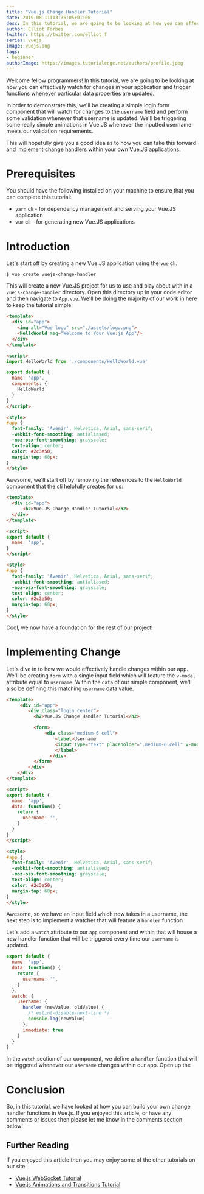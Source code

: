 ```yaml
---
title: "Vue.js Change Handler Tutorial"
date: 2019-08-11T13:35:05+01:00
desc: In this tutorial, we are going to be looking at how you can effectively watch for changes within a Vue.JS applications.
author: Elliot Forbes
twitter: https://twitter.com/elliot_f
series: vuejs
image: vuejs.png
tags:
- beginner
authorImage: https://images.tutorialedge.net/authors/profile.jpeg
---
```


Welcome fellow programmers! In this tutorial, we are going to be looking at how you can effectively watch for changes in your application and trigger functions whenever particular data properties are updated. 

In order to demonstrate this, we'll be creating a simple login form component that will watch for changes to the `username` field and perform some validation whenever that username is updated. We'll be triggering some really simple animations in Vue.JS whenever the inputted username meets our validation requirements. 

This will hopefully give you a good idea as to how you can take this forward and implement change handlers within your own Vue.JS applications.

# Prerequisites

You should have the following installed on your machine to ensure that you can complete this tutorial:

* `yarn` cli - for dependency management and serving your Vue.JS application
* `vue` cli - for generating new Vue.JS applications

# Introduction

Let's start off by creating a new Vue.JS application using the `vue` cli. 

```output
$ vue create vuejs-change-handler
```

This will create a new Vue.JS project for us to use and play about with in a `vuejs-change-handler` directory. Open this directory up in your code editor and then navigate to `App.vue`. We'll be doing the majority of our work in here to keep the tutorial simple.

```html
<template>
  <div id="app">
    <img alt="Vue logo" src="./assets/logo.png">
    <HelloWorld msg="Welcome to Your Vue.js App"/>
  </div>
</template>

<script>
import HelloWorld from './components/HelloWorld.vue'

export default {
  name: 'app',
  components: {
    HelloWorld
  }
}
</script>

<style>
#app {
  font-family: 'Avenir', Helvetica, Arial, sans-serif;
  -webkit-font-smoothing: antialiased;
  -moz-osx-font-smoothing: grayscale;
  text-align: center;
  color: #2c3e50;
  margin-top: 60px;
}
</style>
```

Awesome, we'll start off by removing the references to the `HelloWorld` component that the cli helpfully creates for us:

```html
<template>
  <div id="app">
      <h2>Vue.JS Change Handler Tutorial</h2>
  </div>
</template>

<script>
export default {
  name: 'app',
}
</script>

<style>
#app {
  font-family: 'Avenir', Helvetica, Arial, sans-serif;
  -webkit-font-smoothing: antialiased;
  -moz-osx-font-smoothing: grayscale;
  text-align: center;
  color: #2c3e50;
  margin-top: 60px;
}
</style>
```

Cool, we now have a foundation for the rest of our project!

# Implementing Change

Let's dive in to how we would effectively handle changes within our app. We'll be creating `form` with a single input field which will feature the `v-model` attribute equal to `username`. Within the `data` of our simple component, we'll also be defining this matching `username` data value.

```html
<template>
     <div id="app">
        <div class="login center">
          <h2>Vue.JS Change Handler Tutorial</h2>

          <form>
              <div class="medium-6 cell">
                  <label>Username
                  <input type="text" placeholder=".medium-6.cell" v-model="username">
                  </label>
                </div>
          </form>
        </div>
    </div>
</template>

<script>
export default {
  name: 'app',
  data: function() {
    return {
      username: '',
    }
  }
}
</script>

<style>
#app {
  font-family: 'Avenir', Helvetica, Arial, sans-serif;
  -webkit-font-smoothing: antialiased;
  -moz-osx-font-smoothing: grayscale;
  text-align: center;
  color: #2c3e50;
  margin-top: 60px;
}
</style>

```

Awesome, so we have an input field which now takes in a username, the next step is to implement a watcher that will feature a `handler` function 

Let's add a `watch` attribute to our `app` component and within that will house a new handler function that will be triggered every time our `username` is updated. 

```js
export default {
  name: 'app',
  data: function() {
    return {
      username: '',
    }
  },
  watch: {
    username: {
      handler (newValue, oldValue) {
        /* eslint-disable-next-line */
        console.log(newValue) 
      },
      immediate: true
    }
  }
}
```

In the `watch` section of our component, we define a `handler` function that will be triggered whenever our `username` changes within our app. Open up the 

# Conclusion

So, in this tutorial, we have looked at how you can build your own change handler functions in Vue.js. If you enjoyed this article, or have any comments or issues then please let me know in the comments section below!

## Further Reading

If you enjoyed this article then you may enjoy some of the other tutorials on our site:

* [Vue.js WebSocket Tutorial](/javascript/vuejs/vuejs-websocket-tutorial/)
* [Vue.js Animations and Transitions Tutorial](/javascript/vuejs/vuejs-transitions-animations-tutorial/)